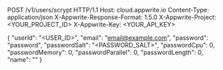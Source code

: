 POST /v1/users/scrypt HTTP/1.1
Host: cloud.appwrite.io
Content-Type: application/json
X-Appwrite-Response-Format: 1.5.0
X-Appwrite-Project: &lt;YOUR_PROJECT_ID&gt;
X-Appwrite-Key: &lt;YOUR_API_KEY&gt;

{
  "userId": "<USER_ID>",
  "email": "email@example.com",
  "password": "password",
  "passwordSalt": "<PASSWORD_SALT>",
  "passwordCpu": 0,
  "passwordMemory": 0,
  "passwordParallel": 0,
  "passwordLength": 0,
  "name": "<NAME>"
}

